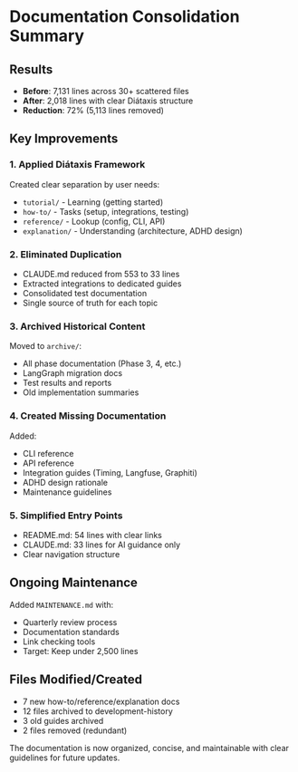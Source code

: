# Documentation Consolidation Summary

## Results
- **Before**: 7,131 lines across 30+ scattered files
- **After**: 2,018 lines with clear Diátaxis structure
- **Reduction**: 72% (5,113 lines removed)

## Key Improvements

### 1. Applied Diátaxis Framework
Created clear separation by user needs:
- `tutorial/` - Learning (getting started)
- `how-to/` - Tasks (setup, integrations, testing)
- `reference/` - Lookup (config, CLI, API)
- `explanation/` - Understanding (architecture, ADHD design)

### 2. Eliminated Duplication
- CLAUDE.md reduced from 553 to 33 lines
- Extracted integrations to dedicated guides
- Consolidated test documentation
- Single source of truth for each topic

### 3. Archived Historical Content
Moved to `archive/`:
- All phase documentation (Phase 3, 4, etc.)
- LangGraph migration docs
- Test results and reports
- Old implementation summaries

### 4. Created Missing Documentation
Added:
- CLI reference
- API reference
- Integration guides (Timing, Langfuse, Graphiti)
- ADHD design rationale
- Maintenance guidelines

### 5. Simplified Entry Points
- README.md: 54 lines with clear links
- CLAUDE.md: 33 lines for AI guidance only
- Clear navigation structure

## Ongoing Maintenance

Added `MAINTENANCE.md` with:
- Quarterly review process
- Documentation standards
- Link checking tools
- Target: Keep under 2,500 lines

## Files Modified/Created
- 7 new how-to/reference/explanation docs
- 12 files archived to development-history
- 3 old guides archived
- 2 files removed (redundant)

The documentation is now organized, concise, and maintainable with clear guidelines for future updates.